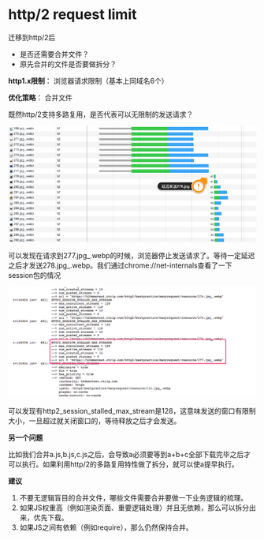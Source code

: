 # http/2 request limit

迁移到http/2后

* 是否还需要合并文件？
* 原先合并的文件是否要做拆分？

**http1.x限制**： 浏览器请求限制（基本上同域名6个）

**优化策略**： 合并文件

既然http/2支持多路复用，是否代表可以无限制的发送请求？

![network request](https://raw.githubusercontent.com/feifeipan/HTTP2/master/screenshot/manyrequest2.png)

可以发现在请求到277.jpg\_.webp的时候，浏览器停止发送请求了。等待一定延迟之后才发送278.jpg\_.webp。我们通过chrome://net-internals查看了一下session包的情况

![session detail](https://raw.githubusercontent.com/feifeipan/HTTP2/master/screenshot/manyrequest1.png)

可以发现有http2\_session\_stalled\_max\_stream是128，这意味发送的窗口有限制大小，一旦超过就关闭窗口的，等待释放之后才会发送。

**另一个问题**

比如我们合并a.js,b.js,c.js之后，会导致a必须要等到a+b+c全部下载完毕之后才可以执行。如果利用http/2的多路复用特性做了拆分，就可以使a提早执行。

**建议**

1. 不要无逻辑盲目的合并文件，哪些文件需要合并要做一下业务逻辑的梳理。
2. 如果JS权重高（例如渲染页面、重要逻辑处理）并且无依赖，那么可以拆分出来，优先下载。
3. 如果JS之间有依赖（例如require），那么仍然保持合并。






